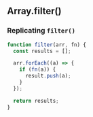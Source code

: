 
## Array.filter()

### Replicating `filter()`

```javascript
function filter(arr, fn) {
  const results = [];

  arr.forEach((a) => {
    if (fn(a)) {
      result.push(a);
    }
  });

  return results;
}
```